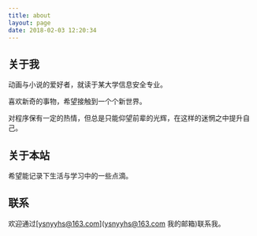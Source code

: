 ```yaml
---
title: about
layout: page
date: 2018-02-03 12:20:34
---
```


## 关于我

动画与小说的爱好者，就读于某大学信息安全专业。

喜欢新奇的事物，希望接触到一个个新世界。

对程序保有一定的热情，但总是只能仰望前辈的光辉，在这样的迷惘之中提升自己。

## 关于本站
希望能记录下生活与学习中的一些点滴。

## 联系
欢迎通过[ysnyyhs@163.com](ysnyyhs@163.com 我的邮箱)联系我。